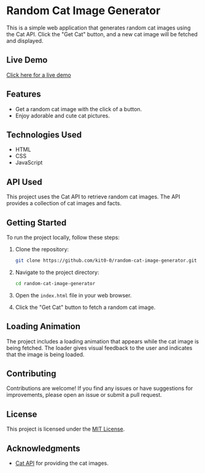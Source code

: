 
# Random Cat Image Generator

This is a simple web application that generates random cat images using the Cat API. Click the "Get Cat" button, and a new cat image will be fetched and displayed.

## Live Demo

[Click here for a live demo](https://kit0-0.github.io/Random-Cat-Image-Generator/)


## Features

- Get a random cat image with the click of a button.
- Enjoy adorable and cute cat pictures.

## Technologies Used

- HTML
- CSS
- JavaScript

## API Used

This project uses the Cat API to retrieve random cat images. The API provides a collection of cat images and facts.

## Getting Started

To run the project locally, follow these steps:

1. Clone the repository:

   ```bash
   git clone https://github.com/kit0-0/random-cat-image-generator.git
   ```

2. Navigate to the project directory:

   ```bash
   cd random-cat-image-generator
   ```

3. Open the `index.html` file in your web browser.

4. Click the "Get Cat" button to fetch a random cat image.

## Loading Animation

The project includes a loading animation that appears while the cat image is being fetched. The loader gives visual feedback to the user and indicates that the image is being loaded.

## Contributing

Contributions are welcome! If you find any issues or have suggestions for improvements, please open an issue or submit a pull request.

## License

This project is licensed under the [MIT License](LICENSE).

## Acknowledgments

- [Cat API](https://thecatapi.com/) for providing the cat images.
